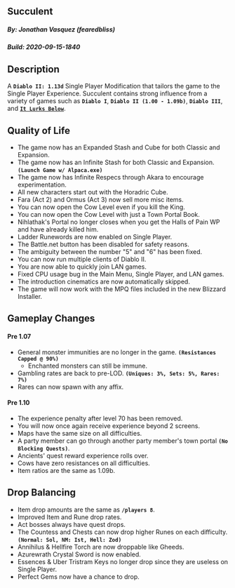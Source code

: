 ## Succulent
##### By: Jonathan Vasquez (fearedbliss)
##### Build: 2020-09-15-1840

## Description

A **`Diablo II: 1.13d`** Single Player Modification that tailors the game to the
Single Player Experience. Succulent contains strong influence from a variety of
games such as **`Diablo I`**, **`Diablo II (1.00 - 1.09b)`**, **`Diablo III`**,
and **[`It Lurks Below`](http://www.itlurksbelow.com/)**.

## Quality of Life

- The game now has an Expanded Stash and Cube for both Classic and Expansion.
- The game now has an Infinite Stash for both Classic and Expansion. **`(Launch Game w/ Alpaca.exe)`**
- The game now has Infinite Respecs through Akara to encourage experimentation.
- All new characters start out with the Horadric Cube.
- Fara (Act 2) and Ormus (Act 3) now sell more misc items.
- You can now open the Cow Level even if you kill the King.
- You can now open the Cow Level with just a Town Portal Book.
- Nihlathak's Portal no longer closes when you get the Halls of Pain WP and have
  already killed him.
- Ladder Runewords are now enabled on Single Player.
- The Battle.net button has been disabled for safety reasons.
- The ambiguity between the number "5" and "6" has been fixed.
- You can now run multiple clients of Diablo II.
- You are now able to quickly join LAN games.
- Fixed CPU usage bug in the Main Menu, Single Player, and LAN games.
- The introduction cinematics are now automatically skipped.
- The game will now work with the MPQ files included in the new Blizzard Installer.

## Gameplay Changes

#### Pre 1.07

- General monster immunities are no longer in the game. **`(Resistances Capped @ 90%)`**
  - Enchanted monsters can still be immune.
- Gambling rates are back to pre-LOD. **`(Uniques: 3%, Sets: 5%, Rares: 7%)`**
- Rares can now spawn with any affix.

#### Pre 1.10

- The experience penalty after level 70 has been removed.
- You will now once again receive experience beyond 2 screens.
- Maps have the same size on all difficulties.
- A party member can go through another party member's town portal **`(No Blocking Quests)`**.
- Ancients' quest reward experience rolls over.
- Cows have zero resistances on all difficulties.
- Item ratios are the same as 1.09b.

## Drop Balancing

- Item drop amounts are the same as **`/players 8`**.
- Improved Item and Rune drop rates.
- Act bosses always have quest drops.
- The Countess and Chests can now drop higher Runes on each difficulty. **`(Normal: Sol, NM: Ist, Hell: Zod)`**
- Annihilus & Hellfire Torch are now droppable like Gheeds.
- Azurewrath Crystal Sword is now enabled.
- Essences & Uber Tristram Keys no longer drop since they are useless on Single Player.
- Perfect Gems now have a chance to drop.